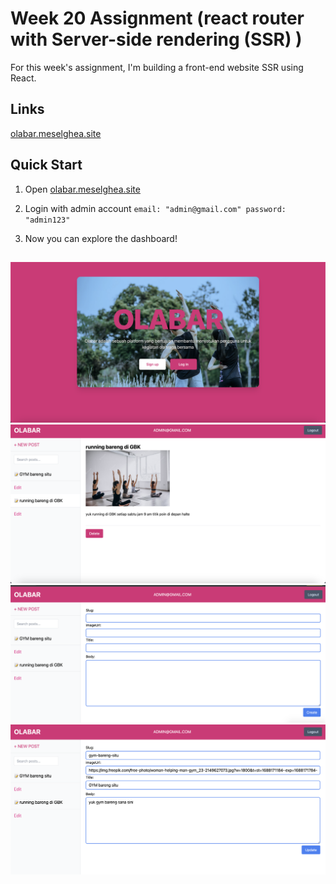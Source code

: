 # Week 20 Assignment (react router with Server-side rendering (SSR) )

For this week's assignment, I'm building a front-end website SSR using React.

## Links

[olabar.meselghea.site](https://olabar.meselghea.site/)

## Quick Start

1. Open [olabar.meselghea.site](https://olabar.meselghea.site/)

2. Login with admin account
   `email: "admin@gmail.com"
password: "admin123"`

3. Now you can explore the dashboard!

##

![Home](./public/home.png)
![dashboard](./public/post.png)
![add](./public/create.png)
![edit](./public/edit.png)
